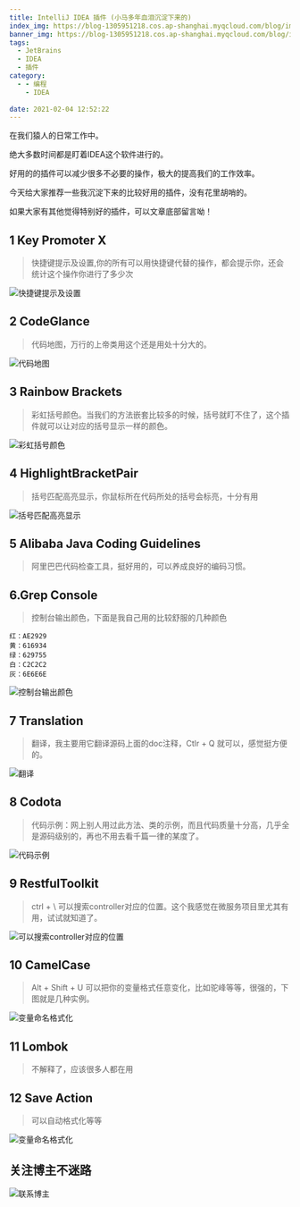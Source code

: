 ```yaml
---
title: IntelliJ IDEA 插件 (小马多年血泪沉淀下来的)
index_img: https://blog-1305951218.cos.ap-shanghai.myqcloud.com/blog/image/articleBg/1(7).jpg
banner_img: https://blog-1305951218.cos.ap-shanghai.myqcloud.com/blog/image/articleBg/1(7).jpg
tags:
  - JetBrains
  - IDEA
  - 插件
category:
  - - 编程
    - IDEA
 
date: 2021-02-04 12:52:22
---
```


在我们猿人的日常工作中。

绝大多数时间都是盯着IDEA这个软件进行的。

好用的的插件可以减少很多不必要的操作，极大的提高我们的工作效率。

今天给大家推荐一些我沉淀下来的比较好用的插件，没有花里胡哨的。

如果大家有其他觉得特别好的插件，可以文章底部留言呦！

## 1 Key Promoter X

> 快捷键提示及设置,你的所有可以用快捷键代替的操作，都会提示你，还会统计这个操作你进行了多少次

![快捷键提示及设置](https://blog-1305951218.cos.ap-shanghai.myqcloud.com/blog/image/articleContent/IDEAPlugins/KeyPromoterX.png)

## 2 CodeGlance 

> 代码地图，万行的上帝类用这个还是用处十分大的。


![代码地图](https://blog-1305951218.cos.ap-shanghai.myqcloud.com/blog/image/articleContent/IDEAPlugins/CodeGlance.png)

## 3 Rainbow Brackets

> 彩虹括号颜色。当我们的方法嵌套比较多的时候，括号就盯不住了，这个插件就可以让对应的括号显示一样的颜色。

![彩虹括号颜色](https://blog-1305951218.cos.ap-shanghai.myqcloud.com/blog/image/articleContent/IDEAPlugins/RainbowBrackets.png)

## 4 HighlightBracketPair 

> 括号匹配高亮显示，你鼠标所在代码所处的括号会标亮，十分有用

![括号匹配高亮显示](https://blog-1305951218.cos.ap-shanghai.myqcloud.com/blog/image/articleContent/IDEAPlugins/HighlightBracketPair.png)

## 5 Alibaba Java Coding Guidelines

> 阿里巴巴代码检查工具，挺好用的，可以养成良好的编码习惯。

## 6.Grep Console

> 控制台输出颜色，下面是我自己用的比较舒服的几种颜色
> 
```
红：AE2929
黄：616934
绿：629755
白：C2C2C2
灰：6E6E6E
```

![控制台输出颜色](https://blog-1305951218.cos.ap-shanghai.myqcloud.com/blog/image/articleContent/IDEAPlugins/GrepConsole.png)

## 7 Translation

> 翻译，我主要用它翻译源码上面的doc注释，Ctlr + Q 就可以，感觉挺方便的。

![翻译](https://blog-1305951218.cos.ap-shanghai.myqcloud.com/blog/image/articleContent/IDEAPlugins/Translation.png)

## 8 Codota

> 代码示例：网上别人用过此方法、类的示例，而且代码质量十分高，几乎全是源码级别的，再也不用去看千篇一律的某度了。

![代码示例](https://blog-1305951218.cos.ap-shanghai.myqcloud.com/blog/image/articleContent/IDEAPlugins/Codota.png)

## 9 RestfulToolkit

> ctrl + \ 可以搜索controller对应的位置。这个我感觉在微服务项目里尤其有用，试试就知道了。

![可以搜索controller对应的位置](https://blog-1305951218.cos.ap-shanghai.myqcloud.com/blog/image/articleContent/IDEAPlugins/RestfulToolkit.png)

## 10 CamelCase

> Alt + Shift + U 可以把你的变量格式任意变化，比如驼峰等等，很强的，下图就是几种实例。

![变量命名格式化](https://blog-1305951218.cos.ap-shanghai.myqcloud.com/blog/image/articleContent/IDEAPlugins/CamelCase.png)

## 11 Lombok

> 不解释了，应该很多人都在用

## 12 Save Action

> 可以自动格式化等等

![变量命名格式化](https://blog-1305951218.cos.ap-shanghai.myqcloud.com/blog/image/articleContent/IDEAPlugins/CamelCase.png)

## 关注博主不迷路
![联系博主](https://blog-1305951218.cos.ap-shanghai.myqcloud.com/blog/image/icon/wechatFindMeNew.png)